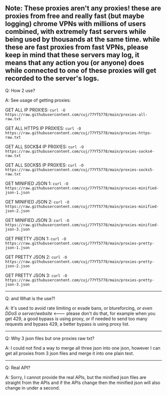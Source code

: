 # 
Note: **These proxies aren't any proxies! these are proxies from free and really fast (but maybe logging) chrome VPNs with millions of users combined, with extremely fast servers while being used by thousands at the same time. while these are fast proxies from fast VPNs, please keep in mind that these servers may log, it means that any action you (or anyone) does while connected to one of these proxies will get recorded to the server's logs.**
---
Q: How 2 use?

A: See usage of getting proxies:

GET ALL IP PR0X!ES: `curl -O https://raw.githubusercontent.com/cuj/77YT5778/main/proxies-all-raw.txt`

GET ALL HTTPS IP PR0X!ES: `curl -O https://raw.githubusercontent.com/cuj/77YT5778/main/proxies-https-raw.txt`

GET ALL S0CK$4 IP PR0X!ES: `curl -O https://raw.githubusercontent.com/cuj/77YT5778/main/proxies-socks4-raw.txt`

GET ALL S0CK$5 IP PR0X!ES: `curl -O https://raw.githubusercontent.com/cuj/77YT5778/main/proxies-socks5-raw.txt`

GET MINIFIED JSON 1: `curl -O https://raw.githubusercontent.com/cuj/77YT5778/main/proxies-minified-json-1.json`

GET MINIFIED JSON 2: `curl -O https://raw.githubusercontent.com/cuj/77YT5778/main/proxies-minified-json-2.json`

GET MINIFIED JSON 3: `curl -O https://raw.githubusercontent.com/cuj/77YT5778/main/proxies-minified-json-3.json`

GET PRETTY JSON 1: `curl -O https://raw.githubusercontent.com/cuj/77YT5778/main/proxies-pretty-json-1.json`

GET PRETTY JSON 2: `curl -O https://raw.githubusercontent.com/cuj/77YT5778/main/proxies-pretty-json-2.json`

GET PRETTY JSON 3: `curl -O https://raw.githubusercontent.com/cuj/77YT5778/main/proxies-pretty-json-3.json`

---
Q: and What is the use?!

A: It's used to avoid rate limiting or evade bans, or btureforcing, *or even DDoS a server/website* <--- please don't do that, for example when you get 429, a good bypass is using proxy, or if needed to send too many requests and bypass 429, a better bypass is using proxy list.

---
Q: Why 3 json files but one proxies raw txt?

A: I could not find a way to merge all three json into one json, however I can get all proxies from 3 json files and merge it into one plain text.

---
Q: Real API?

A: Sorry, I cannot provide the real APIs, but the minified json files are straight from the APIs and if the APIs change then the minified json will also change in under a second.